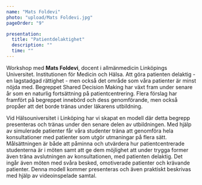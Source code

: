 ```yaml
---
name: "Mats Foldevi"
photo: "upload/Mats Foldevi.jpg"
pageOrder: "9"

presentation:
  title: "Patientdelaktighet"
  description: ""
  time: ""
---
```

Workshop med **Mats Foldevi**, docent i allmänmedicin Linköpings Universitet. Institutionen för Medicin och Hälsa.
Att göra patienten delaktig - en lagstadgad rättighet - men också det område som våra patienter är minst nöjda med. 
Begreppet Shared Decision Making har växt fram under senare år som en naturlig fortsättning på patientcentrering. Flera förslag har framfört på begreppet innebörd och dess genomförande, men också propåer att det borde tränas under läkarens utbildning.

Vid Hälsouniversitet i Linköping har vi skapat en modell där detta begrepp presenteras och tränas under den senare delen av utbildningen. Med hjälp av simulerade patienter får våra studenter träna att genomföra hela konsultationer med patienter som utgör utmaningar på flera sätt. Målsättningen är både att påminna och utvärdera hur patientcentrerade studenterna är i möten samt att ge dem möjlighet att under trygga former även träna avslutningen av konsultationen, med patienten delaktig. Det ingår även möten med svåra besked, omotiverade patienter och krävande patienter.
Denna modell kommer presenteras och även praktiskt beskrivas med hjälp av videoinspelade samtal. 



